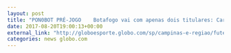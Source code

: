 ```yaml
---
layout: post
title: "PON0BOT PRÉ-JOGO 	Botafogo vai com apenas dois titulares: Carli e Bruno Silva PRÉ-JOGO 	A Ponte Preta também está confirmada Siga em Tempo Real"
date: 2017-08-20T19:00:13+00:00
external_link: "http://globoesporte.globo.com/sp/campinas-e-regiao/futebol/brasileirao-serie-a/jogo/20-08-2017/ponte-preta-botafogo"
categories: news globo.com
---
```

